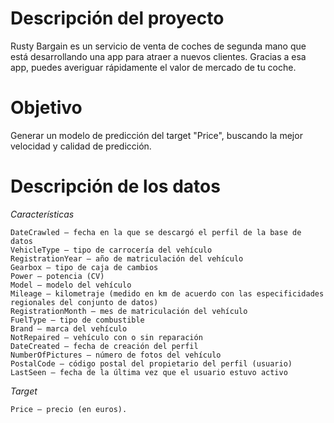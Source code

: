 # Descripción del proyecto
Rusty Bargain es un servicio de venta de coches de segunda mano que está desarrollando una app para atraer a nuevos clientes. Gracias a esa app, puedes averiguar rápidamente el valor de mercado de tu coche.

# Objetivo

Generar un modelo de predicción del target "Price", buscando la mejor velocidad y calidad de predicción.

# Descripción de los datos

*Características*

    DateCrawled — fecha en la que se descargó el perfil de la base de datos
    VehicleType — tipo de carrocería del vehículo
    RegistrationYear — año de matriculación del vehículo
    Gearbox — tipo de caja de cambios
    Power — potencia (CV)
    Model — modelo del vehículo
    Mileage — kilometraje (medido en km de acuerdo con las especificidades regionales del conjunto de datos)
    RegistrationMonth — mes de matriculación del vehículo
    FuelType — tipo de combustible
    Brand — marca del vehículo
    NotRepaired — vehículo con o sin reparación
    DateCreated — fecha de creación del perfil
    NumberOfPictures — número de fotos del vehículo
    PostalCode — código postal del propietario del perfil (usuario)
    LastSeen — fecha de la última vez que el usuario estuvo activo

*Target*

    Price — precio (en euros).
